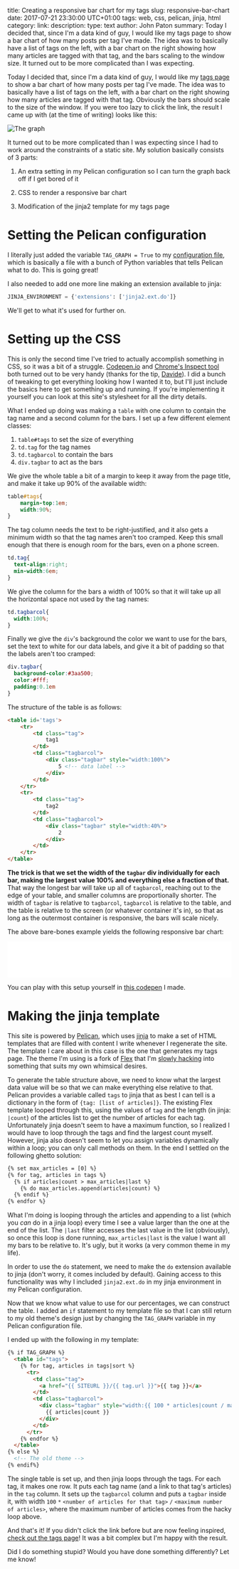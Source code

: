 title: Creating a responsive bar chart for my tags
slug: responsive-bar-chart
date: 2017-07-21 23:30:00 UTC+01:00
tags: web, css, pelican, jinja, html
category: 
link: 
description:
type: text
author: John Paton
summary: Today I decided that, since I'm a data kind of guy, I would like my tags page to show a bar chart of how many posts per tag I've made. The idea was to basically have a list of tags on the left, with a bar chart on the right showing how many articles are tagged with that tag, and the bars scaling to the window size. It turned out to be more complicated than I was expecting.

Today I decided that, since I'm a data kind of guy, I would like my [tags page](/tags) to show a bar chart of how many posts per tag I've made. The idea was to basically have a list of tags on the left, with a bar chart on the right showing how many articles are tagged with that tag. Obviously the bars should scale to the size of the window. If you were too lazy to click the link, the result I came up with (at the time of writing) looks like this:

![The graph](/images/tag-graph.png)

It turned out to be more complicated than I was expecting since I had to work around the constraints of a static site. My solution basically consists of 3 parts:

1. An extra setting in my Pelican configuration so I can turn the graph back off if I get bored of it

2. CSS to render a responsive bar chart

3. Modification of the jinja2 template for my tags page

# Setting the Pelican configuration

I literally just added the variable `TAG_GRAPH = True` to my [configuration file](https://github.com/JohnPaton/johnpaton.github.io/blob/dev/pelicanconf.py), which is basically a file with a bunch of Python variables that tells Pelican what to do. This is going great!

I also needed to add one more line making an extension available to jinja:

```python
JINJA_ENVIRONMENT = {'extensions': ['jinja2.ext.do']}
```
We'll get to what it's used for further on.



# Setting up the CSS

This is only the second time I've tried to actually accomplish something in CSS, so it was a bit of a struggle. [Codepen.io](https://codepen.io/) and [Chrome's Inspect tool](https://developer.chrome.com/devtools#dom-and-styles) both turned out to be very handy (thanks for the tip, [Davide](https://davideberdin.github.io/)). I did a bunch of tweaking to get everything looking how I wanted it to, but I'll just include the basics here to get something up and running. If you're implementing it yourself you can look at this site's stylesheet for all the dirty details.

What I ended up doing was making a `table` with one column to contain the tag name and a second column for the bars. I set up a few different element classes:

1. `table#tags` to set the size of everything
2. `td.tag` for the tag names
3. `td.tagbarcol` to contain the bars
4. `div.tagbar` to act as the bars

We give the whole table a bit of a margin to keep it away from the page title, and make it take up 90% of the available width:

```css
table#tags{
	margin-top:1em;
	width:90%;
}
```

The tag column needs the text to be right-justified, and it also gets a minimum width so that the tag names aren't too cramped. Keep this small enough that there is enough room for the bars, even on a phone screen.

```css
td.tag{
  text-align:right;
  min-width:6em;
}
```

We give the column for the bars a width of 100% so that it will take up all the horizontal space not used by the tag names:

```css
td.tagbarcol{
  width:100%;
}
```

Finally we give the `div`'s background the color we want to use for the bars, set the text to white for our data labels, and give it a bit of padding so that the labels aren't too cramped:

```css
div.tagbar{
  background-color:#3aa500;
  color:#fff;
  padding:0.1em
}
```

The structure of the table is as follows:

```html
<table id='tags'>
	<tr>
		<td class="tag">
			tag1
		</td>
		<td class="tagbarcol">
			<div class="tagbar" style="width:100%">
				5 <!-- data label -->
			</div>
		</td>
	</tr>
	<tr>
		<td class="tag">
			tag2
		</td>
		<td class="tagbarcol">
			<div class="tagbar" style="width:40%">
				2
			</div>
		</td>
	</tr>
</table>
```

<strong>The trick is that we set the width of the `tagbar` div individually for each bar, making the largest value 100% and everything else a fraction of that.</strong> That way the longest bar will take up all of `tagbarcol`, reaching out to the edge of your table, and smaller columns are proportionally shorter. The width of `tagbar` is relative to `tagbarcol`, `tagbarcol` is relative to the table, and the table is relative to the screen (or whatever container it's in), so that as long as the outermost container is responsive, the bars will scale nicely. 

The above bare-bones example yields the following responsive bar chart:

<iframe src=/static/bar-chart-demo.html width=100% height=80px style="border:none;"></iframe>

You can play with this setup yourself in [this codepen](https://codepen.io/JohnPaton/pen/PKYbgw?editors=1100) I made. 

# Making the jinja template

This site is powered by [Pelican](https://blog.getpelican.com/), which uses [jinja](http://jinja.pocoo.org/) to make a set of HTML templates that are filled with content I write whenever I regenerate the site. The template I care about in this case is the one that generates my tags page. The theme I'm using is a fork of [Flex](https://github.com/alexandrevicenzi/Flex) that I'm [slowly hacking](https://github.com/johnpaton/flex-mod) into something that suits my own whimsical desires.

To generate the table structure above, we need to know what the largest data value will be so that we can make everything else relative to that. Pelican provides a variable called `tags` to jinja that as best I can tell is a dictionary in the form of `{tag: [list of articles]}`. The existing Flex template looped through this, using the values of `tag` and the length (in jinja: `|count`) of the articles list to get the number of articles for each tag. Unfortunately jinja doesn't seem to have a maximum function, so I realized I would have to loop through the tags and find the largest count myself. However, jinja also doesn't seem to let you assign variables dynamically within a loop; you can only call methods on them. In the end I settled on the following ghetto solution:

```html
{% set max_articles = [0] %}
{% for tag, articles in tags %}
  {% if articles|count > max_articles|last %}
    {% do max_articles.append(articles|count) %}
  {% endif %}
{% endfor %}
```
What I'm doing is looping through the articles and appending to a list (which you *can* do in a jinja loop) every time I see a value larger than the one at the end of the list. The `|last` filter accesses the last value in the list (obviously), so once this loop is done running, `max_articles|last` is the value I want all my bars to be relative to. It's ugly, but it works (a very common theme in my life).

In order to use the `do` statement, we need to make the `do` extension available to jinja (don't worry, it comes included by default). Gaining access to this functionality was why I included `jinja2.ext.do` in my jinja environment in my Pelican configuration.

Now that we know what value to use for our percentages, we can construct the table. I added an `if` statement to my template file so that I can still return to my old theme's design just by changing the `TAG_GRAPH` variable in my Pelican configuration file.

I ended up with the following in my template:

```html
{% if TAG_GRAPH %}
  <table id="tags">
    {% for tag, articles in tags|sort %}
      <tr>
        <td class="tag"> 
          <a href="{{ SITEURL }}/{{ tag.url }}">{{ tag }}</a>
        </td>
        <td class="tagbarcol">  
          <div class="tagbar" style="width:{{ 100 * articles|count / max_articles|last }}%">
            {{ articles|count }} 
          </div> 
        </td>
      </tr>
    {% endfor %}
  </table>
{% else %}
  <!-- The old theme -->
{% endif%}
```
The single table is set up, and then jinja loops through the tags. For each tag, it makes one row. It puts each tag name (and a link to that tag's articles) in the `tag` column. It sets up the `tagbarcol` column and puts a `tagbar` inside it, with width `100` `*` `<number of articles for that tag>` `/` `<maximum number of articles>`, where the maximum number of articles comes from the hacky loop above.

And that's it! If you didn't click the link before but are now feeling inspired, [check out the tags page](/tags)! It was a bit complex but I'm happy with the result. 

Did I do something stupid? Would you have done something differently? Let me know!